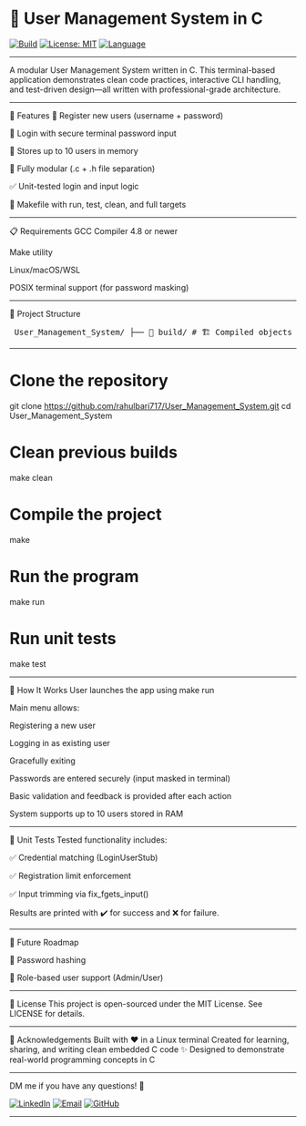 # 🔐 User Management System in C

[![Build](https://img.shields.io/badge/build-passing-brightgreen)](#)
[![License: MIT](https://img.shields.io/badge/license-MIT-blue.svg)](LICENSE)
[![Language](https://img.shields.io/badge/language-C-blue.svg)](#)

---

A modular User Management System written in C. This terminal-based application demonstrates clean code practices, interactive CLI handling, and test-driven design—all written with professional-grade architecture.

---

🚀 Features
📝 Register new users (username + password)

🔐 Login with secure terminal password input

💾 Stores up to 10 users in memory

🧱 Fully modular (.c + .h file separation)

✅ Unit-tested login and input logic

🔧 Makefile with run, test, clean, and full targets

---

📋 Requirements
GCC Compiler 4.8 or newer

Make utility

Linux/macOS/WSL

POSIX terminal support (for password masking)

---

📂 Project Structure

<pre> User_Management_System/ ├── 📁 build/ # 🏗️ Compiled objects & executables │ ├── user_mgmt # Binary │ └── user_tests # Unit test binary ├── 📁 include/ # 📋 Header files │ ├── app.h │ ├── user.h │ └── utils.h ├── 📁 src/ # 💻 Source files │ ├── app.c │ ├── main.c │ ├── user.c │ └── utils.c ├── 📁 test/ # 🧪 Unit test file │ └── user_tests.c ├── Makefile # ⚙️ Build automation ├── LICENSE # 📜 MIT License └── README.md # 📖 This file </pre>

---

# Clone the repository

git clone https://github.com/rahulbari717/User_Management_System.git
cd User_Management_System

# Clean previous builds

make clean

# Compile the project

make

# Run the program

make run

# Run unit tests

make test

---

🔐 How It Works
User launches the app using make run

Main menu allows:

Registering a new user

Logging in as existing user

Gracefully exiting

Passwords are entered securely (input masked in terminal)

Basic validation and feedback is provided after each action

System supports up to 10 users stored in RAM

---

🧪 Unit Tests
Tested functionality includes:

✅ Credential matching (LoginUserStub)

✅ Registration limit enforcement

✅ Input trimming via fix_fgets_input()

Results are printed with ✔️ for success and ❌ for failure.

---

🎯 Future Roadmap

🔐 Password hashing

👥 Role-based user support (Admin/User)

---

📜 License
This project is open-sourced under the MIT License. See LICENSE for details.

---

🙌 Acknowledgements
Built with ❤️ in a Linux terminal
Created for learning, sharing, and writing clean embedded C code ✨
Designed to demonstrate real-world programming concepts in C

---

DM me if you have any questions! 💬

[![LinkedIn](https://img.shields.io/badge/LinkedIn-0077B5?style=for-the-badge&logo=linkedin&logoColor=white)](https://www.linkedin.com/in/rahul-bari-embeddeddeveloper/)
[![Email](https://img.shields.io/badge/Email-D14836?style=for-the-badge&logo=gmail&logoColor=white)](mailto:rahulbari717@gmail.com)
[![GitHub](https://img.shields.io/badge/GitHub-100000?style=for-the-badge&logo=github&logoColor=white)](https://github.com/rahulbari717)

---
